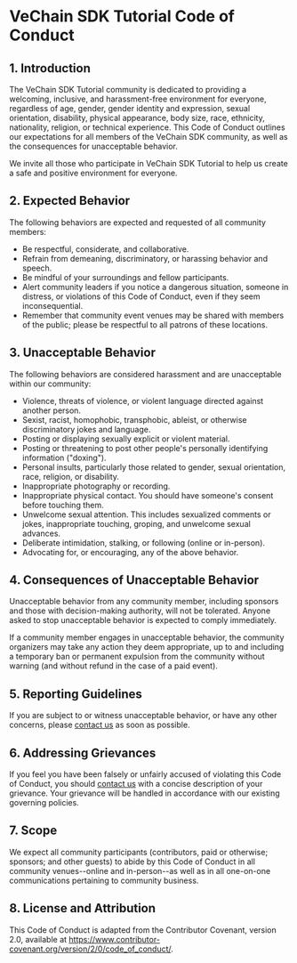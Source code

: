 # VeChain SDK Tutorial Code of Conduct

## 1. Introduction

The VeChain SDK Tutorial community is dedicated to providing a welcoming, inclusive, and harassment-free environment for everyone, regardless of age, gender, gender identity and expression, sexual orientation, disability, physical appearance, body size, race, ethnicity, nationality, religion, or technical experience. This Code of Conduct outlines our expectations for all members of the VeChain SDK community, as well as the consequences for unacceptable behavior.

We invite all those who participate in VeChain SDK Tutorial to help us create a safe and positive environment for everyone.

## 2. Expected Behavior

The following behaviors are expected and requested of all community members:

- Be respectful, considerate, and collaborative.
- Refrain from demeaning, discriminatory, or harassing behavior and speech.
- Be mindful of your surroundings and fellow participants.
- Alert community leaders if you notice a dangerous situation, someone in distress, or violations of this Code of Conduct, even if they seem inconsequential.
- Remember that community event venues may be shared with members of the public; please be respectful to all patrons of these locations.

## 3. Unacceptable Behavior

The following behaviors are considered harassment and are unacceptable within our community:

- Violence, threats of violence, or violent language directed against another person.
- Sexist, racist, homophobic, transphobic, ableist, or otherwise discriminatory jokes and language.
- Posting or displaying sexually explicit or violent material.
- Posting or threatening to post other people's personally identifying information ("doxing").
- Personal insults, particularly those related to gender, sexual orientation, race, religion, or disability.
- Inappropriate photography or recording.
- Inappropriate physical contact. You should have someone's consent before touching them.
- Unwelcome sexual attention. This includes sexualized comments or jokes, inappropriate touching, groping, and unwelcome sexual advances.
- Deliberate intimidation, stalking, or following (online or in-person).
- Advocating for, or encouraging, any of the above behavior.

## 4. Consequences of Unacceptable Behavior

Unacceptable behavior from any community member, including sponsors and those with decision-making authority, will not be tolerated. Anyone asked to stop unacceptable behavior is expected to comply immediately.

If a community member engages in unacceptable behavior, the community organizers may take any action they deem appropriate, up to and including a temporary ban or permanent expulsion from the community without warning (and without refund in the case of a paid event).

## 5. Reporting Guidelines

If you are subject to or witness unacceptable behavior, or have any other concerns, please [contact us](README.md/#contact-information) as soon as possible.

## 6. Addressing Grievances

If you feel you have been falsely or unfairly accused of violating this Code of Conduct, you should [contact us](README.md/#contact-information) with a concise description of your grievance. Your grievance will be handled in accordance with our existing governing policies.

## 7. Scope

We expect all community participants (contributors, paid or otherwise; sponsors; and other guests) to abide by this Code of Conduct in all community venues--online and in-person--as well as in all one-on-one communications pertaining to community business.

## 8. License and Attribution

This Code of Conduct is adapted from the Contributor Covenant, version 2.0, available at https://www.contributor-covenant.org/version/2/0/code_of_conduct/.